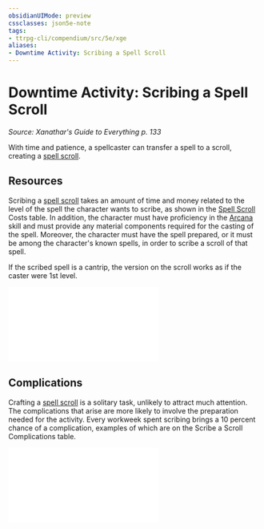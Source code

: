 ```yaml
---
obsidianUIMode: preview
cssclasses: json5e-note
tags:
- ttrpg-cli/compendium/src/5e/xge
aliases:
- Downtime Activity: Scribing a Spell Scroll
---
```

# Downtime Activity: Scribing a Spell Scroll
*Source: Xanathar's Guide to Everything p. 133* 

With time and patience, a spellcaster can transfer a spell to a scroll, creating a [spell scroll](/3-Mechanics/CLI/items/spell-scroll-xdmg.md).

## Resources

Scribing a [spell scroll](/3-Mechanics/CLI/items/spell-scroll-xdmg.md) takes an amount of time and money related to the level of the spell the character wants to scribe, as shown in the [Spell Scroll](/3-Mechanics/CLI/items/spell-scroll-xdmg.md) Costs table. In addition, the character must have proficiency in the [Arcana](/3-Mechanics/CLI/skills.md#Arcana) skill and must provide any material components required for the casting of the spell. Moreover, the character must have the spell prepared, or it must be among the character's known spells, in order to scribe a scroll of that spell.

If the scribed spell is a cantrip, the version on the scroll works as if the caster were 1st level.

![Resources; Spell Scroll Costs](/3-Mechanics/CLI/tables/resources-spell-scroll-costs-xge.md)

## Complications

Crafting a [spell scroll](/3-Mechanics/CLI/items/spell-scroll-xdmg.md) is a solitary task, unlikely to attract much attention. The complications that arise are more likely to involve the preparation needed for the activity. Every workweek spent scribing brings a 10 percent chance of a complication, examples of which are on the Scribe a Scroll Complications table.

![Scribe a Scroll Complications](/3-Mechanics/CLI/tables/scribe-a-scroll-complications-xge.md)